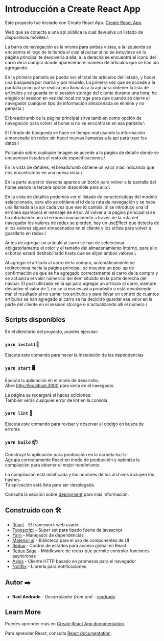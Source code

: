 # Introducción a Create React App

Este proyecto fue iniciado con Create React App. [Create React App](https://github.com/facebook/create-react-app).

Web que se conecta a una api pública la cual devuelve un listado de dispositivos móviles.\

La barra de navegación es la misma para ambas vistas, a la izquierda se encuentra el logo de la tienda el cual al pulsar si no se estuviese en  la página principal te devolveria a ella, a la derecha se encuentra el icono del carro de la compra donde aparecerán el número de artículos que se han ido agregando.

En la primera pantalla se puede ver el total de artículos del listado, y hacer una búsqueda por marca y por modelo. La primera vez que se accede a la pantalla principal se realiza una llamada a la api para obtener la lista de artículos y se guarda en el session storage del cliente durante una hora, he elegido el session en vez del local storage para que cuando se cierre el navegador cualquier tipo de información almacenada se elimine y no persista.\

El breadcrumb de la página principal sirve también como opción de navegación para volver al home si no se encontrase en esa pantalla.\

El filtrado de búsqueda se hace en tiempo real usando la información almacenada en redux sin hacer nuevas llamadas a la api para traer los datos.\

Pulsando sobre cualquier imagen se accede a la página de detalle donde se encuentran listadas el resto de especificaciones.\

En la vista de detalles, el breadcrumb obtiene un valor más indicando que nos encontramos en una nueva vista.\

En la parte superior derecha aparece un botón para volver a la pantalla del home siendo la tercera opción disponible para ello.\

En la vista de detalles podemos ver el listado de características del modelo seleccionado, para ello se obtiene el id de la ruta de navegación y se hace una llamada a la api cada vez que ese id cambia, si se introduce una id errónea aparecerá el mensaje de error. Al volver a la página principal si se ha introducido una id errónea manualmente a través de la ruta del navegador los valores de redux se pierden, hay un useEffect que detecta de si los valores siguen almacenados en el cliente y los utiliza para volver a guardarlo en redux.\

Antes de agregar un artículo al carro se han de seleccionar obligatoriamente el color y el tamaño del almacenamiento interno, para ello el botón estará deshabilitado hasta que se elijan ambos valores.\

Al agregar el artículo al carro de la compra, automáticamente se redirecciona hacia la página principal, se muestra un pop-up de confirmación de que se ha agregado correctamente al carro de la compra y se actualiza el valor númerico del item situado en la parte derecha del navbar.
El post utilizado en la api para agregar un artículo al carro, siempre devuelve el valor de 1, no se si eso es así a propósito o está devolviendo mal el resultado al no sumar los artículos y para llevar un control de cuantos artículos se han agregado al carro se ha decidido guardar ese valor en la parte del cliente en el session storage e ir actualizando allí el número.\




## Scripts disponibles

En el directorio del proyecto, puedes ejecutar:

### `yarn install`🔧

Ejecuta este comando para hacer la instalación de las dependencias

### `yarn start` 🖥️

Ejecuta la aplicación en el modo de desarrollo.\
Abre [http://localhost:3000](http://localhost:3000) para verla en el navegador.

La página se recargará si haces ediciones.\
También verás cualquier error de lint en la consola.

### `yarn lint` 🔩

Ejecuta este comando para revisar y observar el código en busca de errores

### `yarn build` 📦

Construye la aplicación para producción en la carpeta `build`.\
Agrupa correctamente React en modo de producción y optimiza la compilación para obtener el mejor rendimiento.

La compilación está minificada y los nombres de los archivos incluyen los hashes.\
Tu aplicación está lista para ser desplegada.

Consulta la sección sobre [deployment](https://facebook.github.io/create-react-app/docs/deployment) para más información.

## Construido con 🛠️

- [React](https://es.reactjs.org/) - El framework web usado
- [Typescript](https://www.typescriptlang.org/) - Super set para tipado fuerte de javascript
- [Yarn](https://yarnpkg.com/) - Manejador de dependencias
- [Material-ui](https://mui.com/) - Biblioteca para el uso de componentes de UI
- [Redux](https://es.redux.js.org/) - Control de estados para acceso global en React
- [Redux Saga](https://redux-saga.js.org/) - Middleware de redux que permite controlar funciones asyncronas
- [Axios](https://github.com/axios/axios) - Cliente HTTP basado en promesas para el navegador
- [Notiflix](https://notiflix.github.io/) - Librería para notificaciones

## Autor ✒️

- **Raúl Andrade** - _Desarrollador front end_ - [randrade](https://www.linkedin.com/in/raul-andrade82/)


## Learn More

Puedes aprender más en  [Create React App documentation](https://facebook.github.io/create-react-app/docs/getting-started).

Para aprender React, consulta [React documentation](https://reactjs.org/).
